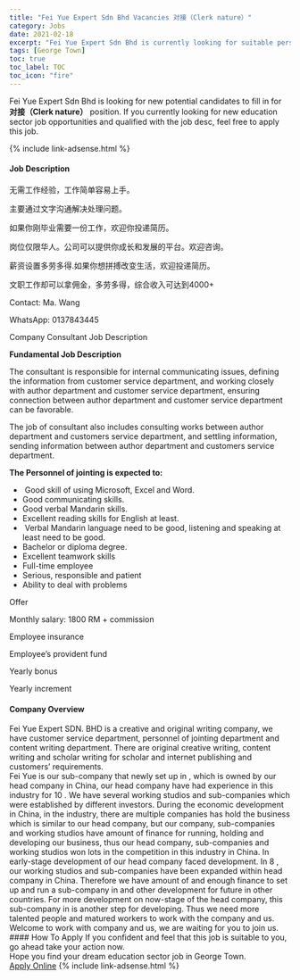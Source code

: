 ```yaml
---
title: "Fei Yue Expert Sdn Bhd Vacancies 对接（Clerk nature）" 
category: Jobs 
date: 2021-02-18 
excerpt: "Fei Yue Expert Sdn Bhd is currently looking for suitable person to fill in the 对接（Clerk nature） which positioned at George Town" 
tags: [George Town] 
toc: true 
toc_label: TOC 
toc_icon: "fire" 
--- 
```


<p>Fei Yue Expert Sdn Bhd is looking for new potential candidates to fill in for <b>对接（Clerk nature）</b> position. If you currently looking for new education sector job opportunities and qualified with the job desc, feel free to apply this job.
</p>{% include link-adsense.html %} 
 <div><div><h4>Job Description</h4></div><div><div><span><div><p>&#26080;&#38656;&#24037;&#20316;&#32463;&#39564;&#65292;&#24037;&#20316;&#31616;&#21333;&#23481;&#26131;&#19978;&#25163;&#12290;</p><p>&#20027;&#35201;&#36890;&#36807;&#25991;&#23383;&#27807;&#36890;&#35299;&#20915;&#22788;&#29702;&#38382;&#39064;&#12290;</p><p>&#22914;&#26524;&#20320;&#21018;&#27605;&#19994;&#38656;&#35201;&#19968;&#20221;&#24037;&#20316;&#65292;&#27426;&#36814;&#20320;&#25237;&#36882;&#31616;&#21382;&#12290;</p><p>&#23703;&#20301;&#20165;&#38480;&#21326;&#20154;&#12290;&#20844;&#21496;&#21487;&#20197;&#25552;&#20379;&#20320;&#25104;&#38271;&#21644;&#21457;&#23637;&#30340;&#24179;&#21488;&#12290;&#27426;&#36814;&#21672;&#35810;&#12290;&#160;</p><p>&#34218;&#36164;&#35774;&#32622;&#22810;&#21171;&#22810;&#24471;.&#22914;&#26524;&#20320;&#24819;&#25340;&#25615;&#25913;&#21464;&#29983;&#27963;&#65292;&#27426;&#36814;&#25237;&#36882;&#31616;&#21382;&#12290;</p><p>&#25991;&#32844;&#24037;&#20316;&#21364;&#21487;&#20197;&#25343;&#20323;&#37329;&#65292;&#22810;&#21171;&#22810;&#24471;&#65292;&#32508;&#21512;&#25910;&#20837;&#21487;&#36798;&#21040;4000+</p><p>Contact: Ma. Wang</p><p>WhatsApp: 0137843445</p><p>Company Consultant Job Description</p><p><strong>Fundamental Job Description</strong></p><p>The consultant is responsible for internal communicating issues, defining the information from customer service department, and working closely with author department and customer service department, ensuring connection between author department and customer service department can be favorable.&#160;</p><p>The job of consultant also includes consulting works between author department and customers service department, and settling information, sending information between author department and customers service department.&#160;</p><p><strong>The Personnel of jointing is expected to:</strong></p><ul><li>&#160;Good skill of using Microsoft, Excel and Word.&#160;</li><li>Good communicating skills.&#160;</li><li>Good verbal Mandarin skills.</li><li>Excellent reading skills for English at least.&#160;</li><li>&#160;Verbal Mandarin language need to be good, listening and speaking at least need to be good.&#160;</li><li>Bachelor or diploma degree.&#160;</li><li>Excellent teamwork skills</li><li>Full-time employee</li><li>Serious, responsible and patient</li><li>Ability to deal with problems</li></ul><p>Offer</p><p>Monthly salary: 1800 RM + commission</p><p>Employee insurance</p><p>Employee&#8217;s provident fund</p><p>Yearly bonus</p><p>Yearly increment&#160;</p></div></span></div></div></div> 
<div><div><h4>Company Overview</h4></div><div><div><span><div><div>
<div>Fei Yue Expert SDN. BHD is a creative and original writing company, we have customer service department, personnel of jointing department and content writing department. There are original creative writing, content writing and scholar writing for scholar and internet publishing and customers&#8217; requirements.</div>
<div>Fei Yue is our sub-company that newly set up in , which is owned by our head company in China, our head company have had experience in this industry for 10 . We have several working studios and sub-companies which were established by different investors. During the economic development in China, in the industry, there are multiple companies has hold the business which is similar to our head company, but our company, sub-companies and working studios have amount of finance for running, holding and developing our business, thus our head company, sub-companies and working studios won lots in the competition in this industry in China. In early-stage development of our head company faced development. In 8 , our working studios and sub-companies have been expanded within head company in China. Therefore we have amount of and enough finance to set up and run a sub-company in and other development for future in other countries. For more development on now-stage of the head company, this sub-company in is another step for developing. Thus we need more talented people and matured workers to work with the company and us.</div>
<div>Welcome to work with company and us, we are waiting for you to join us.</div>
</div></div></span></div></div></div> 
#### How To Apply 
If you confident and feel that this job is suitable to you, go ahead take your action now. <br/> 
Hope you find your dream education sector job in George Town. <br/> 
<a href="https://www.jobstreet.com.my/en/job/对接（clerk-nature）-4484681?jobId=jobstreet-my-job-4484681" class="btn btn--info" target="_blank" rel="nofollow noopenner">Apply Online</a> 
{% include link-adsense.html %} 